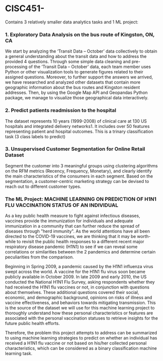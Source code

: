 # CISC451-

Contains 3 relatively smaller data analytics tasks and 1 ML project:

### 1. Exploratory Data Analysis on the bus route of Kingston, ON, CA 
We start by analyzing the ‘Transit Data – October’ data collectively to obtain a general understanding about the transit data and how to address the provided 4 questions. Through some simple data cleaning and pre-processing of the ‘Transit Data – October’ data, each team member uses Python or other visualization tools to generate figures related to their assigned questions. Moreover, to further support the answers we arrived, we have researched and analyzed other datasets that contain more geographic information about the bus routes and Kingston resident addresses. Then, by using the Google Map API and Geopandas Python package, we manage to visualize those geographical data interactively.

### 2. Predict patients readmission to the hospital
The dataset represents 10 years (1999-2008) of clinical care at 130 US hospitals and integrated delivery networks1. It includes over 50 features representing patient and hospital outcomes.
This is a trinary classification task (3 class labels to predict)

### 3. Unsupervised Customer Segmentation for Online Retail Dataset
Segment the customer into 3 meaningful groups using clustering algorithms on the RFM metrics (Recency, Frequency, Monetary), and clearly identify the main characteristics of the consumers in each segment. Based on the segmentation, a customer-centric marketing strategy can be devised to reach out to different customer types.


### The ML Project: MACHINE LEARNING ON PREDICTION OF H1N1 FLU VACCINATION STATUS OF AN INDIVIDUAL
As a key public health measure to fight against infectious diseases, vaccines provide the immunization for individuals and adequate immunization in a community that can further reduce the spread of diseases through "herd immunity". As the world attentions have all been directed to the COVID-19 vaccines, we are thinking that it may be worth-while to revisit the public health responses to a different recent major respiratory disease pandemic (H1N1) to see if we can reveal some correlations or similarities between the 2 pandemics and determine certain peculiarities from the comparison.

Beginning in Spring 2009, a pandemic caused by the H1N1 influenza virus swept across the world. A vaccine for the H1N1 flu virus soon became publicly available in October 2009. In late 2009 and early 2010, the US conducted the National H1N1 Flu Survey, asking respondents whether they had received the H1N1 flu vaccines or not, in conjunction with questions about themselves. These additional questions covered their social, economic, and demographic background, opinions on risks of illness and vaccine effectiveness, and behaviors towards mitigating transmission. This is the source of the dataset we will use for this machine learning project to thoroughly understand how these personal characteristics or features are associated with the personal vaccination statuses to retrieve insights for the future public health efforts.

Therefore, the problem this project attempts to address can be summarized to using machine learning strategies to predict on whether an individual has received a H1N1 flu vaccine or not based on his/her collected personal characteristics, which can be considered as a binary classification machine learning task.
